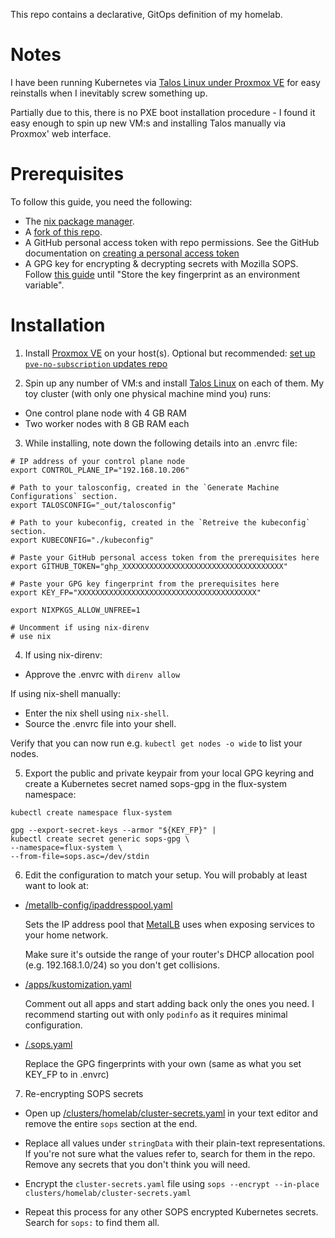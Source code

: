 This repo contains a declarative, GitOps definition of my homelab.

# Notes

I have been running Kubernetes via [Talos Linux under Proxmox VE](https://www.talos.dev/v1.3/talos-guides/install/virtualized-platforms/proxmox/) for easy reinstalls when I inevitably screw something up.

Partially due to this, there is no PXE boot installation procedure - I found it easy enough to spin up new VM:s and installing Talos manually via Proxmox' web interface.

# Prerequisites

To follow this guide, you need the following:

- The [nix package manager](https://nixos.org/download.html).
- A [fork of this repo](https://github.com/FruitieX/homelab/fork).
- A GitHub personal access token with repo permissions. See the GitHub documentation on [creating a personal access token](https://docs.github.com/en/authentication/keeping-your-account-and-data-secure/creating-a-personal-access-token)
- A GPG key for encrypting & decrypting secrets with Mozilla SOPS. Follow [this guide](https://fluxcd.io/flux/guides/mozilla-sops/#generate-a-gpg-key) until "Store the key fingerprint as an environment variable".

# Installation

1. Install [Proxmox VE](https://www.proxmox.com/en/downloads/category/iso-images-pve) on your host(s). Optional but recommended: [set up `pve-no-subscription` updates repo](https://www.virtualizationhowto.com/2022/08/proxmox-update-no-subscription-repository-configuration/)

2. Spin up any number of VM:s and install [Talos Linux](https://www.talos.dev/v1.3/talos-guides/install/virtualized-platforms/proxmox/) on each of them. My toy cluster (with only one physical machine mind you) runs:

- One control plane node with 4 GB RAM
- Two worker nodes with 8 GB RAM each

3. While installing, note down the following details into an .envrc file:

```
# IP address of your control plane node
export CONTROL_PLANE_IP="192.168.10.206"

# Path to your talosconfig, created in the `Generate Machine Configurations` section.
export TALOSCONFIG="_out/talosconfig"

# Path to your kubeconfig, created in the `Retreive the kubeconfig` section.
export KUBECONFIG="./kubeconfig"

# Paste your GitHub personal access token from the prerequisites here
export GITHUB_TOKEN="ghp_XXXXXXXXXXXXXXXXXXXXXXXXXXXXXXXXXXXX"

# Paste your GPG key fingerprint from the prerequisites here
export KEY_FP="XXXXXXXXXXXXXXXXXXXXXXXXXXXXXXXXXXXXXXXX"

export NIXPKGS_ALLOW_UNFREE=1

# Uncomment if using nix-direnv
# use nix
```

4. If using nix-direnv:

- Approve the .envrc with `direnv allow`

If using nix-shell manually:

- Enter the nix shell using `nix-shell`.
- Source the .envrc file into your shell.

Verify that you can now run e.g. `kubectl get nodes -o wide` to list your nodes.

5. Export the public and private keypair from your local GPG keyring and create a Kubernetes secret named sops-gpg in the flux-system namespace:

```
kubectl create namespace flux-system

gpg --export-secret-keys --armor "${KEY_FP}" |
kubectl create secret generic sops-gpg \
--namespace=flux-system \
--from-file=sops.asc=/dev/stdin
```

6. Edit the configuration to match your setup. You will probably at least want to look at:

- [/metallb-config/ipaddresspool.yaml](/metallb-config/ipaddresspool.yaml)

  Sets the IP address pool that [MetalLB](https://metallb.universe.tf/) uses when exposing services to your home network.

  Make sure it's outside the range of your router's DHCP allocation pool (e.g. 192.168.1.0/24) so you don't get collisions.

- [/apps/kustomization.yaml](/apps/kustomization.yaml)

  Comment out all apps and start adding back only the ones you need. I recommend starting out with only `podinfo` as it requires minimal configuration.

- [/.sops.yaml](/.sops.yaml)

  Replace the GPG fingerprints with your own (same as what you set KEY_FP to in .envrc)

7. Re-encrypting SOPS secrets

- Open up [/clusters/homelab/cluster-secrets.yaml](/clusters/homelab/cluster-secrets.yaml) in your text editor and remove the entire `sops` section at the end.

- Replace all values under `stringData` with their plain-text representations. If you're not sure what the values refer to, search for them in the repo. Remove any secrets that you don't think you will need.

- Encrypt the `cluster-secrets.yaml` file using `sops --encrypt --in-place clusters/homelab/cluster-secrets.yaml`

- Repeat this process for any other SOPS encrypted Kubernetes secrets. Search for `sops:` to find them all.
